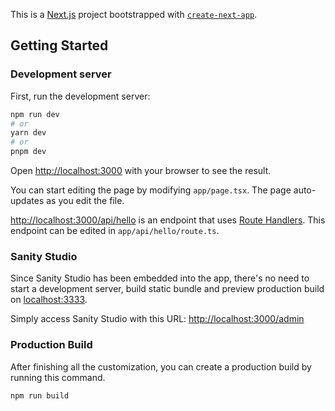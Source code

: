 This is a [Next.js](https://nextjs.org/) project bootstrapped with [`create-next-app`](https://github.com/vercel/next.js/tree/canary/packages/create-next-app).

## Getting Started

### Development server

First, run the development server:

```bash
npm run dev
# or
yarn dev
# or
pnpm dev
```

Open [http://localhost:3000](http://localhost:3000) with your browser to see the result.

You can start editing the page by modifying `app/page.tsx`. The page auto-updates as you edit the file.

[http://localhost:3000/api/hello](http://localhost:3000/api/hello) is an endpoint that uses [Route Handlers](https://beta.nextjs.org/docs/routing/route-handlers). This endpoint can be edited in `app/api/hello/route.ts`.

### Sanity Studio

Since Sanity Studio has been embedded into the app, there's no need to start a development server, build static bundle and preview production build on [localhost:3333](http://localhost:3333).

Simply access Sanity Studio with this URL: [http://localhost:3000/admin](http://localhost:3000/admin)

### Production Build
After finishing all the customization, you can create a production build by running this command.

```npm run build```
